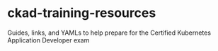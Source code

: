 # ckad-training-resources
Guides, links, and YAMLs to help prepare for the Certified Kubernetes Application Developer exam
